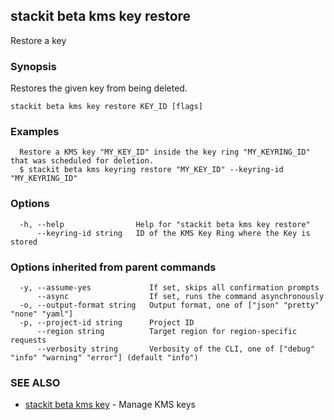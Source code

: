 ## stackit beta kms key restore

Restore a key

### Synopsis

Restores the given key from being deleted.

```
stackit beta kms key restore KEY_ID [flags]
```

### Examples

```
  Restore a KMS key "MY_KEY_ID" inside the key ring "MY_KEYRING_ID" that was scheduled for deletion.
  $ stackit beta kms keyring restore "MY_KEY_ID" --keyring-id "MY_KEYRING_ID"
```

### Options

```
  -h, --help                Help for "stackit beta kms key restore"
      --keyring-id string   ID of the KMS Key Ring where the Key is stored
```

### Options inherited from parent commands

```
  -y, --assume-yes             If set, skips all confirmation prompts
      --async                  If set, runs the command asynchronously
  -o, --output-format string   Output format, one of ["json" "pretty" "none" "yaml"]
  -p, --project-id string      Project ID
      --region string          Target region for region-specific requests
      --verbosity string       Verbosity of the CLI, one of ["debug" "info" "warning" "error"] (default "info")
```

### SEE ALSO

* [stackit beta kms key](./stackit_beta_kms_key.md)	 - Manage KMS keys

